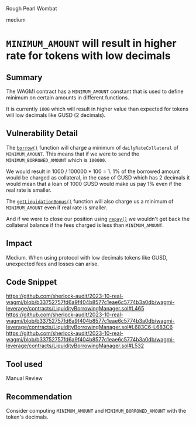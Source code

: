 Rough Pearl Wombat

medium

# `MINIMUM_AMOUNT` will result in higher rate for tokens with low decimals
## Summary

The WAGMI contract has a `MINIMUM_AMOUNT` constant that is used to define minimum on certain amounts in different functions.

It is currently `1000` which will result in higher value than expected for tokens will low decimals like GUSD (2 decimals).

## Vulnerability Detail

The [`borrow()`](https://github.com/sherlock-audit/2023-10-real-wagmi/blob/b33752757fd6a9f404b8577c1eae6c5774b3a0db/wagmi-leverage/contracts/LiquidityBorrowingManager.sol#L465) function will charge a minimum of `dailyRateCollateral` of `MINIMUM_AMOUNT`. This means that if we were to send the `MINIMUM_BORROWED_AMOUNT` which is `100000`.

We would result in 1000 / 100000 * 100 = 1.
1% of the borrowed amount would be charged as collateral, in the case of GUSD which has 2 decimals it would mean that a loan of 1000 GUSD would make us pay 1% even if the real rate is smaller.

The [`getLiquidationBonus()`](https://github.com/sherlock-audit/2023-10-real-wagmi/blob/b33752757fd6a9f404b8577c1eae6c5774b3a0db/wagmi-leverage/contracts/LiquidityBorrowingManager.sol#L683C6-L683C6) function will also charge us a minimum of `MINIMUM_AMOUNT` even if real rate is smaller.

And if we were to close our position using [`repay()`](https://github.com/sherlock-audit/2023-10-real-wagmi/blob/b33752757fd6a9f404b8577c1eae6c5774b3a0db/wagmi-leverage/contracts/LiquidityBorrowingManager.sol#L532) we wouldn't get back the collateral balance if the fees charged is less than `MINIMUM_AMOUNT`.

## Impact

Medium. When using protocol with low decimals tokens like GUSD, unexpected fees and losses can arise.

## Code Snippet

https://github.com/sherlock-audit/2023-10-real-wagmi/blob/b33752757fd6a9f404b8577c1eae6c5774b3a0db/wagmi-leverage/contracts/LiquidityBorrowingManager.sol#L465
https://github.com/sherlock-audit/2023-10-real-wagmi/blob/b33752757fd6a9f404b8577c1eae6c5774b3a0db/wagmi-leverage/contracts/LiquidityBorrowingManager.sol#L683C6-L683C6
https://github.com/sherlock-audit/2023-10-real-wagmi/blob/b33752757fd6a9f404b8577c1eae6c5774b3a0db/wagmi-leverage/contracts/LiquidityBorrowingManager.sol#L532

## Tool used

Manual Review

## Recommendation

Consider computing `MINIMUM_AMOUNT` and `MINIMUM_BORROWED_AMOUNT` with the token's decimals.
